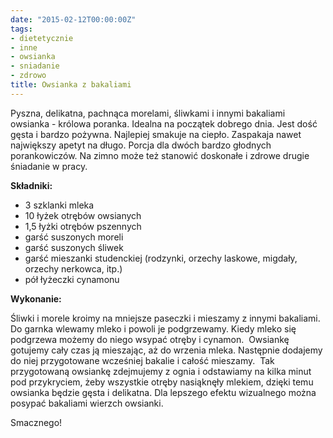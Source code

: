 ```yaml
---
date: "2015-02-12T00:00:00Z"
tags:
- dietetycznie
- inne
- owsianka
- sniadanie
- zdrowo
title: Owsianka z bakaliami
---
```

Pyszna, delikatna, pachnąca morelami, śliwkami i innymi bakaliami owsianka - królowa poranka. Idealna na początek dobrego dnia. Jest dość gęsta i bardzo pożywna. Najlepiej smakuje na ciepło. Zaspakaja nawet największy apetyt na długo. Porcja dla dwóch bardzo głodnych porankowiczów. Na zimno może też stanowić doskonałe i zdrowe drugie śniadanie w pracy.

**Składniki:**
* 3 szklanki mleka
* 10 łyżek otrębów owsianych
* 1,5 łyżki otrębów pszennych
* garść suszonych moreli
* garść suszonych śliwek
* garść mieszanki studenckiej (rodzynki, orzechy laskowe, migdały, orzechy nerkowca, itp.)
* pół łyżeczki cynamonu

**Wykonanie:**

Śliwki i morele kroimy na mniejsze paseczki i mieszamy z innymi bakaliami. Do garnka wlewamy mleko i powoli je podgrzewamy. Kiedy mleko się podgrzewa możemy do niego wsypać otręby i cynamon.  Owsiankę gotujemy cały czas ją mieszając, aż do wrzenia mleka. Następnie dodajemy do niej przygotowane wcześniej bakalie i całość mieszamy.  Tak przygotowaną owsiankę zdejmujemy z ognia i odstawiamy na kilka minut pod przykryciem, żeby wszystkie otręby nasiąknęły mlekiem, dzięki temu owsianka będzie gęsta i delikatna. Dla lepszego efektu wizualnego można posypać bakaliami wierzch owsianki.

Smacznego!
    